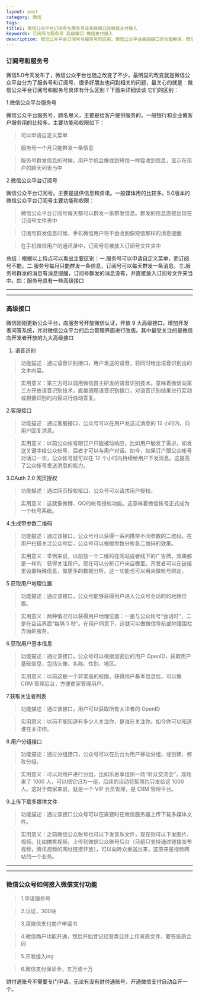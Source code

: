 ```yaml
---
layout: post
category: 微信
tags: 
title1: 微信公众平台订阅号与服务号及高级接口及微信支付接入
keywords: 订阅号与服务号 高级接口 微信支付接入 
description: 微信公众平台订阅号与服务号的区别，微信公众平台高级接口的功能解读，微信公众平台支付接口接入
---
```


### 订阅号和服务号

<p>微信5.0今天发布了，微信公众平台也随之改变了不少，最明显的改变就是微信公众平台分为了服务号和订阅号，很多好朋友也问到相关的问题，最关心的就是：微信公众平台订阅号和服务号具体有什么区别？下面来详细谈谈 它们的区别：</p>

1.微信公众平台服务号

<p>微信公众平台服务号，顾名思义，主要是给客户提供服务的。一般银行和企业做客户服务用的比较多。主要功能和权限如下：</p>

>可以申请自定义菜单

>服务号一个月只能群发一条信息

>服务号群发信息的时候，用户手机会像收到短信一样接收到信息，显示在用户的聊天列表当中


2.微信公众平台订阅号

<p>微信公众平台订阅号。主要是提供信息和资讯。一般媒体用的比较多。5.0版本的微信公众平台订阅号主要功能和权限：</p>

>微信公众平台订阅号每天都可以群发一条群发信息。群发的信息直接出现在订阅号文件夹中

>订阅号群发信息时候，手机微信用户将不会收到像短信那样的消息提醒

>在手机微信用户的通讯录中，订阅号将被放入订阅号文件夹中

<p>总结：根据以上特点可以看出主要区别：一.服务号可以申请自定义菜单，而订阅号不能。二.服务号每月只能群发一条信息，订阅号可以每天群发一条消息。三.服务号群发的消息有消息提醒，订阅号群发的消息没有，并直接放入订阅号文件夹当中。四：服务号具有一些高级接口</p>


----------

----------



### 高级接口

<p>微信刚刚更新公众平台，向服务号开放微信认证，开放 9 大高级接口，增加开发者问答系统，并对微信公众平台的后台管理界面进行改版。其中最受关注的是微信向开发者开放的九大高级接口</p>

1. 语音识别



> 功能描述：通过语音识别接口，用户发送的语音，将同时给出语音识别出的文本内容。

>实用意义：第三方可以调用微信自主研发的语音识别技术。意味着微信向第三方开放语音识别技术，直接调用语音识别接口，对语音识别结果进行互动或根据识别的内容进行自动答复。



2.客服接口

>功能描述：通过客服接口，公众号可以在用户发送过消息的 12 小时内，向用户回复消息。

>实用意义：以前公众帐号跟订户只能被动响应，比如用户触发了需求，如发送关键字给公众帐号，后者才可以与用户对话。如今，如果订户跟公众帐号对话过一次，公众帐号就可以在 12 个小时内持续给用户下发消息。这提高了公众帐号发送消息的能力。



3.OAuth 2.0 网页授权

>功能描述：通过网页授权接口，公众号可以请求用户授权。

>实用意义：这就像微博、QQ的帐号授权功能。这意味着微信帐号正式成为一个帐号系统。

4.生成带参数二维码

>功能描述：通过该接口，公众号可以获得一系列携带不同参数的二维码，在用户扫描关注公众号后，公众号可以根据参数分析各二维码的效果。

>实用意义：举例来说，以前放一个二维码在网站或者线下的广告牌，效果都是一样的：获得关注用户。现在可以分析订户来自哪里。开发者可以在链接里设置特殊信息，做更多的数据分析。这一功能也可以用来做帐号绑定，


5.获取用户地理位置

>功能描述：通过该接口，公众号能够获得用户进入公众号会话时的地理位置。

>实用意义：两种情况可以获得用户地理位置：一是与公众帐号“会话时”，二是在会话界面“每隔 5 秒”。在用户同意下，这就可以做微信导航或地理围栏方面的服务。


6.获取用户基本信息

>功能描述：通过该接口，公众号可以根据加密后的用户 OpenID，获取用户基础信息，包括头像、名称、性别、地区。

>实用意义：以前这是一个非常高的权限。获得用户基本信息后，可以做 CRM 管理后台，方便商家管理用户。


7.获取关注者列表

>功能描述：通过该接口，用户可以获取所有关注者的 OpenID

>实用意义：以前不能知道有多少人关注你，是谁在关注你。如今你可以知道谁在关注你。


8.用户分组接口

>功能描述：通过分组接口，公众号可以在后台为用户移动分组，或创建、修改分组。

>实用意义：可以对用户进行分组，比如乐思享组织一场“听众交流会”，现场来了 1000 人，可以把它归为一组，后续的活动花絮照片只发给这 1000 人。这对于商家来说，就是一个 VIP 会员管理，是 CRM 管理平台。


9.上传下载多媒体文件

>功能描述：通过该接口公众号可以在需要时在微信服务器上传下载多媒体文件。

>实用意义：之前微信公众账号也可以下发音乐文件，现在则可以下发图片、视频。比如搞笑视频，上传到微信公众账号后台（目前只支持通过链接发布视频，腾讯视频的网址链接开放），可以向听众推送出来，这原来是视频网站的一个业务。


----------

----------

### 微信公众号如何接入微信支付功能

>1.申请服务号

>2.认证，300块

>3.填微信支付商户申请书

>4.微信商户功能开通，然后开始登记经营类目并上传资质文件，要签纸质合同

>5.开发接入ing

>6.微信支付保证金，五万或十万

财付通账号不需要专门申请。无论有没有财付通账号，开通微信支付自动会开一个。


